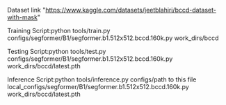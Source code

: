 Dataset link "https://www.kaggle.com/datasets/jeetblahiri/bccd-dataset-with-mask"

Training Script:python tools/train.py configs/segformer/B1/segformer.b1.512x512.bccd.160k.py  work_dirs/bccd

Testing Script:python tools/test.py configs/segformer/B1/segformer.b1.512x512.bccd.160k.py work_dirs/bccd/latest.pth

Inference Script:python tools/inference.py configs/path to this file local_configs/segformer/B1/segformer.b1.512x512.bccd.160k.py   work_dirs/bccd/latest.pth
